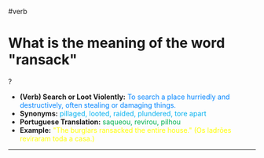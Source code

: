 #verb

# What is the meaning of the word "ransack"
?
* **(Verb) Search or Loot Violently:** <span style="color:rgb(0, 132, 255)">To search a place hurriedly and destructively, often stealing or damaging things.</span>
* **Synonyms:** <span style="color:rgb(0, 176, 240)">pillaged, looted, raided, plundered, tore apart</span>
* **Portuguese Translation:** <span style="color:rgb(0, 176, 80)">saqueou, revirou, pilhou</span>
* **Example:** <span style="color:rgb(255, 255, 0)">"The burglars ransacked the entire house." (Os ladrões reviraram toda a casa.)</span>
---
<!--SR:!2025-07-01,16,290-->
